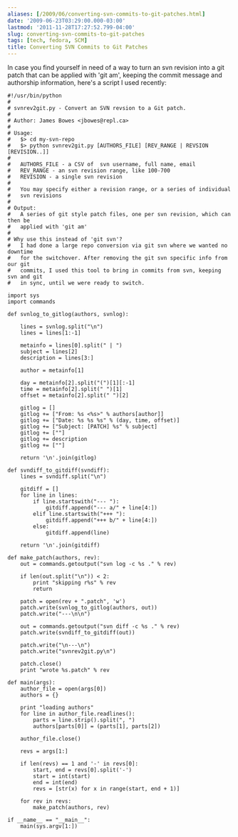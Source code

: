 ```yaml
---
aliases: [/2009/06/converting-svn-commits-to-git-patches.html]
date: '2009-06-23T03:29:00.000-03:00'
lastmod: '2011-11-28T17:27:52.799-04:00'
slug: converting-svn-commits-to-git-patches
tags: [tech, fedora, SCM]
title: Converting SVN Commits to Git Patches
---
```


In case you find yourself in need of a way to turn an svn revision into a git
patch that can be applied with 'git am', keeping the commit message and
authorship information, here's a script I used recently:  

    
    
    #!/usr/bin/python  
    #  
    # svnrev2git.py - Convert an SVN revsion to a Git patch.  
    #  
    # Author: James Bowes <jbowes@repl.ca>  
    #  
    # Usage:  
    #   $> cd my-svn-repo  
    #   $> python svnrev2git.py [AUTHORS_FILE] [REV_RANGE | REVSION [REVISION..]]  
    #  
    #   AUTHORS_FILE - a CSV of  svn username, full name, email  
    #   REV_RANGE - an svn revision range, like 100-700  
    #   REVISION - a single svn revision  
    #  
    #   You may specify either a revision range, or a series of individual  
    #   svn revisions  
    #  
    # Output:  
    #   A series of git style patch files, one per svn revision, which can then be  
    #   applied with 'git am'  
    #  
    # Why use this instead of 'git svn'?  
    #   I had done a large repo conversion via git svn where we wanted no downtime  
    #   for the switchover. After removing the git svn specific info from our git  
    #   commits, I used this tool to bring in commits from svn, keeping svn and git  
    #   in sync, until we were ready to switch.  
      
    import sys  
    import commands  
      
    def svnlog_to_gitlog(authors, svnlog):  
      
        lines = svnlog.split("\n")  
        lines = lines[1:-1]  
      
        metainfo = lines[0].split(" | ")  
        subject = lines[2]  
        description = lines[3:]  
      
        author = metainfo[1]  
      
        day = metainfo[2].split("(")[1][:-1]  
        time = metainfo[2].split(" ")[1]  
        offset = metainfo[2].split(" ")[2]  
      
        gitlog = []  
        gitlog += ["From: %s <%s>" % authors[author]]  
        gitlog += ["Date: %s %s %s" % (day, time, offset)]  
        gitlog += ["Subject: [PATCH] %s" % subject]  
        gitlog += [""]  
        gitlog += description  
        gitlog += [""]  
      
        return '\n'.join(gitlog)  
      
    def svndiff_to_gitdiff(svndiff):  
        lines = svndiff.split("\n")  
      
        gitdiff = []  
        for line in lines:  
            if line.startswith("--- "):  
                gitdiff.append("--- a/" + line[4:])  
            elif line.startswith("+++ "):  
                gitdiff.append("+++ b/" + line[4:])  
            else:  
                gitdiff.append(line)  
      
        return '\n'.join(gitdiff)  
      
    def make_patch(authors, rev):  
        out = commands.getoutput("svn log -c %s ." % rev)  
      
        if len(out.split("\n")) < 2:  
            print "skipping r%s" % rev  
            return  
      
        patch = open(rev + ".patch", 'w')  
        patch.write(svnlog_to_gitlog(authors, out))  
        patch.write("---\n\n")  
      
        out = commands.getoutput("svn diff -c %s ." % rev)  
        patch.write(svndiff_to_gitdiff(out))  
      
        patch.write("\n---\n")  
        patch.write("svnrev2git.py\n")  
      
        patch.close()  
        print "wrote %s.patch" % rev  
      
    def main(args):  
        author_file = open(args[0])  
        authors = {}  
      
        print "loading authors"  
        for line in author_file.readlines():  
            parts = line.strip().split(", ")  
            authors[parts[0]] = (parts[1], parts[2])  
      
        author_file.close()  
      
        revs = args[1:]  
      
        if len(revs) == 1 and '-' in revs[0]:  
            start, end = revs[0].split('-')  
            start = int(start)  
            end = int(end)  
            revs = [str(x) for x in range(start, end + 1)]  
      
        for rev in revs:  
            make_patch(authors, rev)  
      
    if __name__ == "__main__":  
        main(sys.argv[1:])

